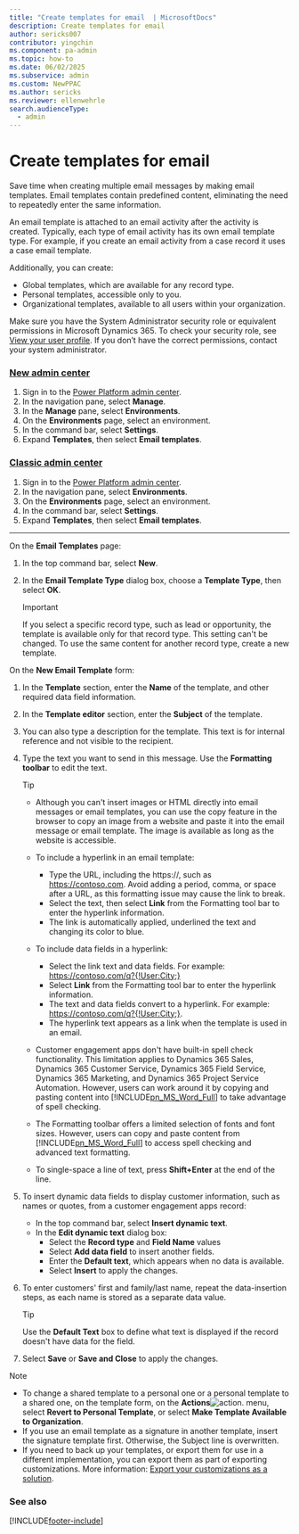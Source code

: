```yaml
---
title: "Create templates for email  | MicrosoftDocs"
description: Create templates for email
author: sericks007
contributor: yingchin
ms.component: pa-admin
ms.topic: how-to
ms.date: 06/02/2025
ms.subservice: admin
ms.custom: NewPPAC
ms.author: sericks
ms.reviewer: ellenwehrle
search.audienceType: 
  - admin
---
```

# Create templates for email

Save time when creating multiple email messages by making email templates. Email templates contain predefined content, eliminating the need to repeatedly enter the same information.

An email template is attached to an email activity after the activity is created. Typically, each type of email activity has its own email template type. For example, if you create an email activity from a case record it uses a case email template.

Additionally, you can create:
- Global templates, which are available for any record type.
- Personal templates, accessible only to you.
- Organizational templates, available to all users within your organization.

Make sure you have the System Administrator security role or equivalent permissions in Microsoft Dynamics 365. To check your security role, see [View your user profile](/powerapps/user/view-your-user-profile). If you don’t have the correct permissions, contact your system administrator.

### [New admin center](#tab/new)
1. Sign in to the [Power Platform admin center](https://admin.powerplatform.microsoft.com/).
1. In the navigation pane, select **Manage**.
1. In the **Manage** pane, select **Environments**.
1. On the **Environments** page, select an environment.
1. In the command bar, select **Settings**. 
1. Expand **Templates**, then select **Email templates**.
  
### [Classic admin center](#tab/classic)
1. Sign in to the [Power Platform admin center](https://admin.powerplatform.microsoft.com/).
1. In the navigation pane, select **Environments**.
1. On the **Environments** page, select an environment.
1. In the command bar, select **Settings**.  
1. Expand **Templates**, then select **Email templates**.
---
  
On the **Email Templates** page:
1. In the top command bar, select **New**.
1. In the **Email Template Type** dialog box, choose a **Template Type**, then select **OK**.  
  
   > [!IMPORTANT]
   >  If you select a specific record type, such as lead or opportunity, the template is available only for that record type. This setting can't be changed. To use the same content for another record type, create a new template.  
  
On the **New Email Template** form:
1. In the **Template** section, enter the **Name** of the template, and other required data field information.
2. In the **Template editor** section, enter the **Subject** of the template.
3. You can also type a description for the template. This text is for internal reference and not visible to the recipient.  
4. Type the text you want to send in this message. Use the **Formatting toolbar** to edit the text.  
  
   > [!TIP]
   > - Although you can't insert images or HTML directly into email messages or email templates, you can use the copy feature in the browser to copy an image from a website and paste it into the email message or email template. The image is available as long as the website is accessible.
   >   
   > - To include a hyperlink in an email template:
   >   - Type the URL, including the https://, such as https://contoso.com. Avoid adding a period, comma, or space after a URL, as this formatting issue may cause the link to break.
   >   - Select the text, then select **Link** from the Formatting tool bar to enter the hyperlink information.
   >   - The link is automatically applied, underlined the text and changing its color to blue.
   >   
   > - To include data fields in a hyperlink:
   >   - Select the link text and data fields. For example: https://contoso.com/q?{!User:City;}
   >   - Select **Link** from the Formatting tool bar to enter the hyperlink information.
   >   - The text and data fields convert to a hyperlink. For example: <a href="https://contoso.com/q?{!User:City;}">https://contoso.com/q?{!User:City;}</a>.
   >   - The hyperlink text appears as a link when the template is used in an email.
   >   
   > - Customer engagement apps don't have built-in spell check functionality. This limitation applies to Dynamics 365 Sales, Dynamics 365 Customer Service, Dynamics 365 Field Service, Dynamics 365 Marketing, and Dynamics 365 Project Service Automation. However, users can work around it by copying and pasting content into [!INCLUDE[pn_MS_Word_Full](../includes/pn-ms-word-full.md)] to take advantage of spell checking.
   >   
   > - The Formatting toolbar offers a limited selection of fonts and font sizes. However, users can copy and paste content from [!INCLUDE[pn_MS_Word_Full](../includes/pn-ms-word-full.md)] to access spell checking and advanced text formatting.
   >   
   > - To single-space a line of text, press **Shift+Enter** at the end of the line.  
  
5. To insert dynamic data fields to display customer information, such as names or quotes, from a customer engagement apps record:
     - In the top command bar, select **Insert dynamic text**.
     - In the **Edit dynamic text** dialog box:
       - Select the **Record type** and **Field Name** values
       - Select **Add data field** to insert another fields.
       - Enter the **Default text**, which appears when no data is available.
       - Select **Insert** to apply the changes.
 
6. To enter customers' first and family/last name, repeat the data-insertion steps, as each name is stored as a separate data value. 
  
    > [!TIP]
    >  Use the **Default Text** box to define what text is displayed if the record doesn't have data for the field.  
  
7. Select **Save** or **Save and Close** to apply the changes.  
  
> [!NOTE]
> - To change a shared template to a personal one or a personal template to a shared one, on the template form, on the **Actions**![action.](../admin/media/action-button.png "action") menu, select **Revert to Personal Template**, or select **Make Template Available to Organization**.  
> - If you use an email template as a signature in another template, insert the signature template first. Otherwise, the Subject line is  overwritten.  
> - If you need to back up your templates, or export them for use in a different implementation, you can export them as part of exporting customizations. More information: [Export your customizations as a solution](/powerapps/maker/model-driven-apps/distribute-model-driven-app).  
  
### See also  

[!INCLUDE[footer-include](../includes/footer-banner.md)]
